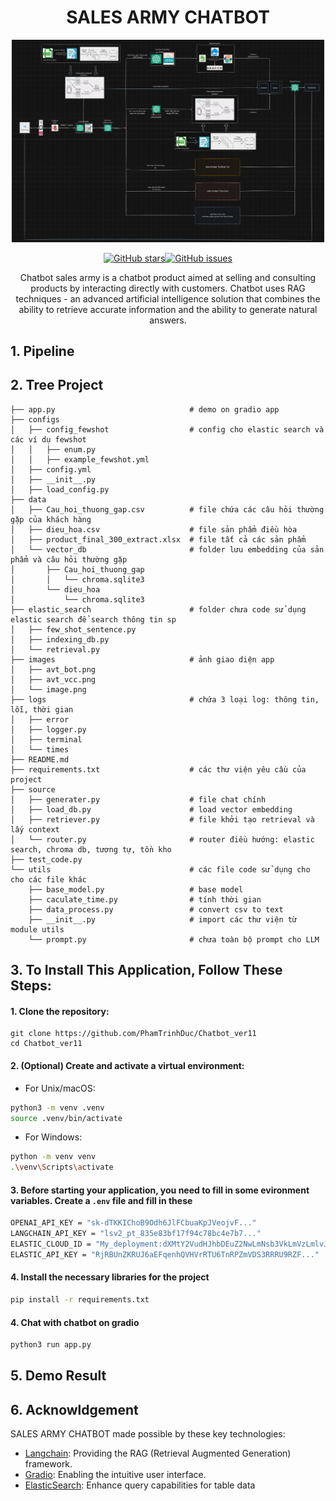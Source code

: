 <div align="center">

# SALES ARMY CHATBOT


<img src="./images/Pipeline.png" alt="pipeline" width=500/>

[![GitHub stars](https://img.shields.io/github/stars/PhamTrinhDuc/Chatbot_ver11)](https://github.com/PhamTrinhDuc/Chatbot_ver11/stargazers)[![GitHub issues](https://img.shields.io/github/issues/PhamTrinhDuc/Chatbot_ver11)](https://github.com/PhamTrinhDuc/Chatbot_ver11/issues)


Chatbot sales army is a chatbot product aimed at selling and consulting products by interacting directly with customers. Chatbot uses RAG techniques - an advanced artificial intelligence solution that combines the ability to retrieve accurate information and the ability to generate natural answers.

</div>

## **1. Pipeline**

## **2. Tree Project**
    ├── app.py                              # demo on gradio app
    ├── configs
    │   ├── config_fewshot                  # config cho elastic search và các ví dụ fewshot
    │   │   ├── enum.py
    │   │   ├── example_fewshot.yml
    │   ├── config.yml
    │   ├── __init__.py
    │   ├── load_config.py
    ├── data
    │   ├── Cau_hoi_thuong_gap.csv          # file chứa các câu hỏi thường gặp của khách hàng
    │   ├── dieu_hoa.csv                    # file sản phẩm điều hòa
    │   ├── product_final_300_extract.xlsx  # file tất cả các sản phẩm
    │   └── vector_db                       # folder lưu embedding của sản phẩm và câu hỏi thường gặp
    │       ├── Cau_hoi_thuong_gap
    │       │   └── chroma.sqlite3
    │       └── dieu_hoa
    │           └── chroma.sqlite3
    ├── elastic_search                      # folder chưa code sử dụng elastic search để search thông tin sp
    │   ├── few_shot_sentence.py
    │   ├── indexing_db.py
    │   └── retrieval.py
    ├── images                              # ảnh giao diện app
    │   ├── avt_bot.png
    │   ├── avt_vcc.png
    │   └── image.png
    ├── logs                                # chứa 3 loại log: thông tin, lỗi, thời gian
    │   ├── error
    │   ├── logger.py
    │   ├── terminal
    │   └── times
    ├── README.md                       
    ├── requirements.txt                    # các thư viện yêu cầu của project
    ├── source
    │   ├── generater.py                    # file chat chính 
    │   ├── load_db.py                      # load vector embedding
    │   ├── retriever.py                    # file khởi tạo retrieval và lấy context 
    │   └── router.py                       # router điều hướng: elastic search, chroma db, tương tự, tồn kho
    ├── test_code.py
    └── utils                               # các file code sử dụng cho cho các file khác
        ├── base_model.py                   # base model        
        ├── caculate_time.py                # tính thời gian
        ├── data_process.py                 # convert csv to text
        ├── __init__.py                     # import các thư viện từ module utils
        └── prompt.py                       # chưa toàn bộ prompt cho LLM

## **3. To Install This Application, Follow These Steps:**
#### 1. Clone the repository:
    git clone https://github.com/PhamTrinhDuc/Chatbot_ver11
    cd Chatbot_ver11

#### 2. (Optional) Create and activate a virtual environment:
- For Unix/macOS:
```bash
python3 -m venv .venv
source .venv/bin/activate
```

- For Windows:
```bash
python -m venv venv
.\venv\Scripts\activate
```

#### 3. Before starting your application, you need to fill in some evironment variables. Create a `.env` file and fill in these
```bash
OPENAI_API_KEY = "sk-dTKKIChoB9Odh6JlFCbuaKpJVeojvF..."
LANGCHAIN_API_KEY = "lsv2_pt_835e83bf17f94c78bc4e7b7..."
ELASTIC_CLOUD_ID = "My_deployment:dXMtY2VudHJhbDEuZ2NwLmNsb3VkLmVzLmlvJ..."
ELASTIC_API_KEY = "RjRBUnZKRUJ6aEFqenhQVHVrRTU6TnRPZmVDS3RRRU9RZF..."
```

#### 4. Install the necessary libraries for the project 
```bash
pip install -r requirements.txt
```
#### 4. Chat with chatbot on gradio
```bash
python3 run app.py
```
## **5. Demo Result**

## **6. Acknowldgement**

SALES ARMY CHATBOT made possible by these key technologies:

- [Langchain](https://www.langchain.com/): Providing the RAG (Retrieval Augmented Generation) framework.
- [Gradio](https://www.gradio.app/): Enabling the intuitive user interface.
- [ElasticSearch](https://www.elastic.co/docs): Enhance query capabilities for table data